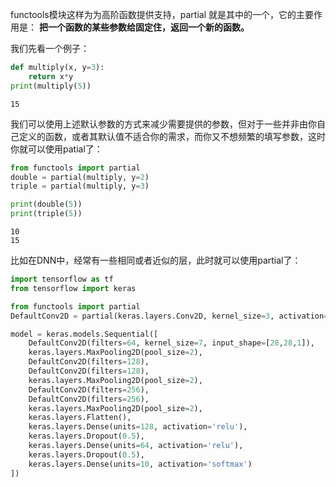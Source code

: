 functools模块这样为为高阶函数提供支持，partial 就是其中的一个，它的主要作用是：
**把一个函数的某些参数给固定住，返回一个新的函数。**

我们先看一个例子：


```python
def multiply(x, y=3):
    return x*y
print(multiply(5))
```

    15


我们可以使用上述默认参数的方式来减少需要提供的参数，但对于一些并非由你自己定义的函数，或者其默认值不适合你的需求，而你又不想频繁的填写参数，这时你就可以使用patial了：


```python
from functools import partial
double = partial(multiply, y=2)
triple = partial(multiply, y=3)

print(double(5))
print(triple(5))
```

    10
    15


比如在DNN中，经常有一些相同或者近似的层，此时就可以使用partial了：



```python
import tensorflow as tf
from tensorflow import keras

from functools import partial
DefaultConv2D = partial(keras.layers.Conv2D, kernel_size=3, activation='relu', padding='SAME')

model = keras.models.Sequential([
    DefaultConv2D(filters=64, kernel_size=7, input_shape=[28,28,1]),
    keras.layers.MaxPooling2D(pool_size=2),
    DefaultConv2D(filters=128),
    DefaultConv2D(filters=128),
    keras.layers.MaxPooling2D(pool_size=2),
    DefaultConv2D(filters=256),
    DefaultConv2D(filters=256),
    keras.layers.MaxPooling2D(pool_size=2),
    keras.layers.Flatten(),
    keras.layers.Dense(units=128, activation='relu'),
    keras.layers.Dropout(0.5),
    keras.layers.Dense(units=64, activation='relu'),
    keras.layers.Dropout(0.5),
    keras.layers.Dense(units=10, activation='softmax')
])
```


```python

```
